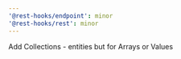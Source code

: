 ```yaml
---
'@rest-hooks/endpoint': minor
'@rest-hooks/rest': minor
---
```


Add Collections - entities but for Arrays or Values
